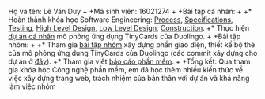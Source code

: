 ﻿Họ và tên: Lê Văn Duy
 +
 +Mã sinh viên: 16021274
 +
 +Bài tập cá nhân:
 +
 +* Hoàn thành khóa học Software Engineering: 
[Process](https://github.com/truonganhhoang/INT2208-2-2018/blob/master/LeVanDuy/BT%20tu%E1%BA%A7n%209-12/screencapture-courses-edx-org-courses-course-v1-UBCx-SoftEng1x-1T2018-courseware-9d0ea98055a5494b9c8c8cde4e6143dc-ae7734a724af49169acd0bf22cb42354-1-2018-04-23-22_20_17.png), 
[Specifications](https://github.com/truonganhhoang/INT2208-2-2018/blob/master/LeVanDuy/BT%20tu%E1%BA%A7n%209-12/screencapture-courses-edx-org-courses-course-v1-UBCx-SoftEng1x-1T2018-courseware-b7375232b119453ba87336338b8eb8a0-1af9ea3b4f04404ca7a9e56f6bcc02c2-1-2018-04-23-22_21_07.png), 
[Testing](https://github.com/truonganhhoang/INT2208-2-2018/blob/master/LeVanDuy/BT%20tu%E1%BA%A7n%209-12/screencapture-courses-edx-org-courses-course-v1-UBCx-SoftEng1x-1T2018-courseware-5692eb185917488e9f97c9f346fe932d-cf834488a6d54da4a157a073d945f2ba-1-2018-04-23-22_23_14.png), 
[High Level Design](https://github.com/truonganhhoang/INT2208-2-2018/blob/master/LeVanDuy/BT%20tu%E1%BA%A7n%209-12/screencapture-courses-edx-org-courses-course-v1-UBCx-SoftEng1x-1T2018-courseware-2042a4ecd013433ab5a1c552560617f4-c002db65a816469f92fb2cb48db1eb1b-1-2018-04-23-22_23_30.png), 
[Low Level Design](https://github.com/truonganhhoang/INT2208-2-2018/blob/master/LeVanDuy/BT%20tu%E1%BA%A7n%209-12/screencapture-courses-edx-org-courses-course-v1-UBCx-SoftEng1x-1T2018-courseware-7d0289438e6a4d6491f2b0adbc48763a-7dafa8b79a684689889061f8c747feb6-1-2018-04-23-22_23_42.png), 
[Construction](https://github.com/truonganhhoang/INT2208-2-2018/blob/master/LeVanDuy/BT%20tu%E1%BA%A7n%209-12/screencapture-courses-edx-org-courses-course-v1-UBCx-SoftEng1x-1T2018-courseware-a58ebf5981e4464c93bccdbc69269898-9ebea39b212e4a90aada104851e55dda-1-2018-04-23-22_22_58.png).
 +* Thực hiện [dự án cá nhân](https://github.com/truonganhhoang/INT2208-2-2018/tree/master/LeVanDuy/bai%20tap%20tuan%206) mô phỏng ứng dụng TinyCards của Duolingo.
 +
 +Bài tập nhóm:
 +
 +* Tham gia [bài tập nhóm](https://github.com/ACD-Team/INT2208-2-2018/tree/master/nhom-ACD) xây dựng phần giao diện, thiết kế bộ thẻ của mô phỏng ứng dụng TinyCards của Duolingo (các commit xây dựng cho dự án ở [đây](https://github.com/truonganhhoang/INT2208-2-2018/commit/485adb6a8ab533619cda240b89b2c25ccf2b295b)).
 +* Tham gia viết [báo cáo phần mềm]( https://bit.ly/2GKLuqb).
 +
 +Tổng kết: Qua tham gia khóa học Công nghệ phần mềm, em đã học thêm nhiều kiến thức về việc xây dựng trang web, trách nhiệm của bản thân với dự án và khả năng làm việc nhóm